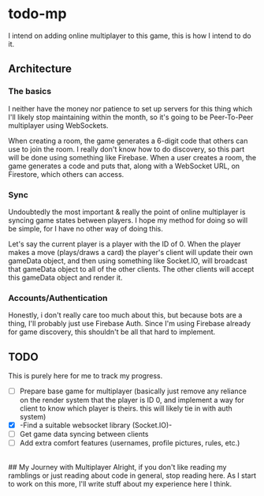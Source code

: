 # todo-mp
I intend on adding online multiplayer to this game, this is how I intend to do it.

## Architecture
### The basics
I neither have the money nor patience to set up servers for this thing which I'll likely stop maintaining within the month, so it's going to be Peer-To-Peer multiplayer using WebSockets.

When creating a room, the game generates a 6-digit code that others can use to join the room. I really don't know how to do discovery, so this part will be done using something like Firebase. When a user creates a room, the game generates a code and puts that, along with a WebSocket URL, on Firestore, which others can access.

### Sync
Undoubtedly the most important & really the point of online multiplayer is syncing game states between players. I hope my method for doing so will be simple, for I have no other way of doing this.

Let's say the current player is a player with the ID of 0. When the player makes a move (plays/draws a card) the player's client will update their own gameData object, and then using something like Socket.IO, will broadcast that gameData object to all of the other clients. The other clients will accept this gameData object and render it.

### Accounts/Authentication
Honestly, i don't really care too much about this, but because bots are a thing, I'll probably just use Firebase Auth. Since I'm using Firebase already for game discovery, this shouldn't be all that hard to implement.

## TODO
This is purely here for me to track my progress.
- [ ] Prepare base game for multiplayer (basically just remove any reliance on the render system that the player is ID 0, and implement a way for client to know which player is theirs. this will likely tie in with auth system)
- [x] -Find a suitable websocket library (Socket.IO)-
- [ ] Get game data syncing between clients
- [ ] Add extra comfort features (usernames, profile pictures, rules, etc.)
<br>
## My Journey with Multiplayer
Alright, if you don't like reading my ramblings or just reading about code in general, stop reading here. As I start to work on this more, I'll write stuff about my experience here I think.
